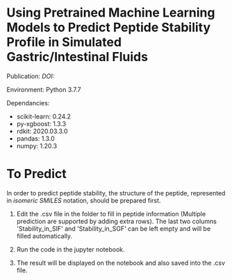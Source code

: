 # Using Pretrained Machine Learning Models to Predict Peptide Stability Profile in Simulated Gastric/Intestinal Fluids

Publication: *DOI:*

Environment: Python 3.7.7

Dependancies:
- scikit-learn: 0.24.2
- py-xgboost: 1.3.3
- rdkit: 2020.03.3.0
- pandas: 1.3.0
- numpy: 1.20.3

# To Predict

In order to predict peptide stability, the structure of the peptide, represented in *isomeric SMILES* notation, should be prepared first.

1. Edit the .csv file in the folder to fill in peptide information (Multiple prediction are supported by adding extra rows). The last two columns 'Stability_in_SIF' and 'Stability_in_SGF' can be left empty and will be filled automatically.

2. Run the code in the jupyter notebook.

3. The result will be displayed on the notebook and also saved into the .csv file.


